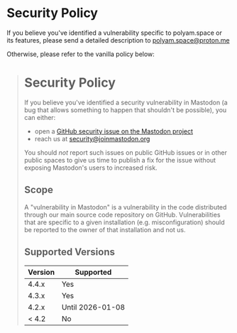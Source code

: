 # Security Policy

If you believe you've identified a vulnerability specific to polyam.space or its features, please send a detailed description to <polyam.space@proton.me>

Otherwise, please refer to the vanilla policy below:

<blockquote>

# Security Policy

If you believe you've identified a security vulnerability in Mastodon (a bug that allows something to happen that shouldn't be possible), you can either:

- open a [GitHub security issue on the Mastodon project](https://github.com/mastodon/mastodon/security/advisories/new)
- reach us at <security@joinmastodon.org>

You should _not_ report such issues on public GitHub issues or in other public spaces to give us time to publish a fix for the issue without exposing Mastodon's users to increased risk.

## Scope

A "vulnerability in Mastodon" is a vulnerability in the code distributed through our main source code repository on GitHub. Vulnerabilities that are specific to a given installation (e.g. misconfiguration) should be reported to the owner of that installation and not us.

## Supported Versions

| Version | Supported        |
| ------- | ---------------- |
| 4.4.x   | Yes              |
| 4.3.x   | Yes              |
| 4.2.x   | Until 2026-01-08 |
| < 4.2   | No               |

</blockquote>
